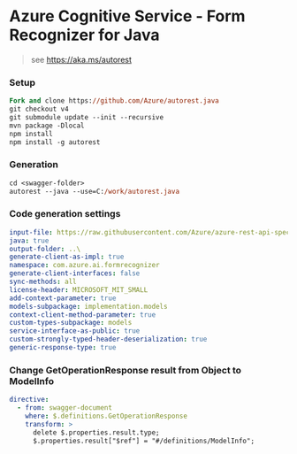 # Azure Cognitive Service - Form Recognizer for Java

> see https://aka.ms/autorest

### Setup
```ps
Fork and clone https://github.com/Azure/autorest.java 
git checkout v4
git submodule update --init --recursive
mvn package -Dlocal
npm install
npm install -g autorest
```

### Generation
```ps
cd <swagger-folder>
autorest --java --use=C:/work/autorest.java
```

### Code generation settings
``` yaml
input-file: https://raw.githubusercontent.com/Azure/azure-rest-api-specs-pr/181d0d178029b86140802835d11b0e47318a43e9/specification/cognitiveservices/data-plane/FormRecognizer/preview/2022-06-30-preview/FormRecognizer.json?token=GHSAT0AAAAAABJXDFRONLXHQWPPCNNJOISMYUXZFBA
java: true
output-folder: ..\
generate-client-as-impl: true
namespace: com.azure.ai.formrecognizer
generate-client-interfaces: false
sync-methods: all
license-header: MICROSOFT_MIT_SMALL
add-context-parameter: true
models-subpackage: implementation.models
context-client-method-parameter: true
custom-types-subpackage: models
service-interface-as-public: true
custom-strongly-typed-header-deserialization: true
generic-response-type: true
```

### Change GetOperationResponse result from Object to ModelInfo

``` yaml $(java)
directive:
  - from: swagger-document
    where: $.definitions.GetOperationResponse
    transform: >
      delete $.properties.result.type;
      $.properties.result["$ref"] = "#/definitions/ModelInfo";


